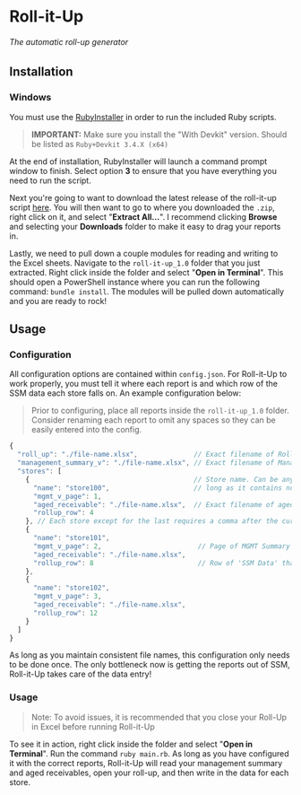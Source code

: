 # Roll-it-Up

###### The automatic roll-up generator

## Installation

### Windows

You must use the [RubyInstaller](https://rubyinstaller.org/downloads/) in order to run the included Ruby scripts.

> **IMPORTANT:** Make sure you install the "With Devkit" version. Should be listed as `Ruby+Devkit 3.4.X (x64)`

At the end of installation, RubyInstaller will launch a command prompt window to finish. Select option **3** to ensure that you have everything you need to run the script.

Next you're going to want to download the latest release of the roll-it-up script [here](https://github.com/awsumatt/roll-it-up/releases/tag/v1.0). You will then want to go to where you downloaded the `.zip`, right click on it, and select "**Extract All...**". I recommend clicking **Browse** and selecting your **Downloads** folder to make it easy to drag your reports in.

Lastly, we need to pull down a couple modules for reading and writing to the Excel sheets. Navigate to the `roll-it-up_1.0` folder that you just extracted. Right click inside the folder and select "**Open in Terminal**". This should open a PowerShell instance where you can run the following command: `bundle install`. The  modules will be pulled down automatically and you are ready to rock!



## Usage

### Configuration

All configuration options are contained within `config.json`. For Roll-it-Up to work properly, you must tell it where each report is and which row of the SSM data each store falls on. An example configuration below:

> Prior to configuring, place all reports inside the `roll-it-up_1.0` folder. Consider renaming each report to omit any spaces so they can be easily entered into the config.

```js
{
  "roll_up": "./file-name.xlsx",              // Exact filename of Roll Up
  "management_summary_v": "./file-name.xlsx", // Exact filename of Management Summary V
  "stores": [
    {                                         // Store name. Can be anything as
      "name": "store100",                     // long as it contains no  spaces.
      "mgmt_v_page": 1,
      "aged_receivable": "./file-name.xlsx",  // Exact filename of aged receivable
      "rollup_row": 4
    }, // Each store except for the last requires a comma after the curly braces
    {
      "name": "store101",
      "mgmt_v_page": 2,                        // Page of MGMT Summary V that store is on
      "aged_receivable": "./file-name.xlsx",
      "rollup_row": 8                          // Row of 'SSM Data' that Store is on inside Roll-up
    },
    {
      "name": "store102",
      "mgmt_v_page": 3,
      "aged_receivable": "./file-name.xlsx",
      "rollup_row": 12
    }
  ]
}

```

As long as you maintain consistent file names, this configuration only needs to be done once. The only bottleneck now is getting the reports out of SSM, Roll-it-Up takes care of the data entry!

### Usage

> Note: To avoid issues, it is recommended that you close your Roll-Up in Excel before running Roll-it-Up

To see it in action, right click inside the folder and select "**Open in Terminal**". Run the command `ruby main.rb`. As long as you have configured it with the correct reports, Roll-it-Up will read your management summary and aged receivables, open your roll-up, and then write in the data for each store.
